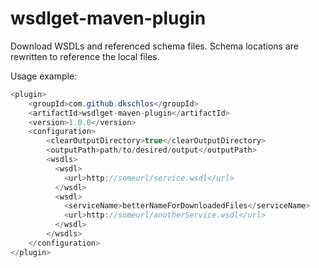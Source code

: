 # wsdlget-maven-plugin

Download WSDLs and referenced schema files. Schema locations are rewritten to reference the local files.

Usage example:

```Java
<plugin>
    <groupId>com.github.dkschlos</groupId>
    <artifactId>wsdlget-maven-plugin</artifactId>
    <version>1.0.0</version>
    <configuration>
        <clearOutputDirectory>true</clearOutputDirectory>
        <outputPath>path/to/desired/output</outputPath>
        <wsdls>
          <wsdl>
            <url>http://someurl/service.wsdl</url>
          </wsdl>
          <wsdl>
            <serviceName>betterNameForDownloadedFiles</serviceName>
            <url>http://someurl/anotherService.wsdl</url>
          </wsdl>
        </wsdls>
    </configuration>
</plugin>
```
